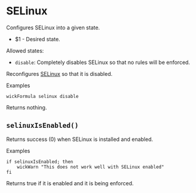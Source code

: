 SELinux
=======

Configures SELinux into a given state.

* $1 - Desired state.

Allowed states:

* `disable`: Completely disables SELinux so that no rules will be enforced.

Reconfigures [SELinux](https://en.wikipedia.org/wiki/Security-Enhanced_Linux) so that it is disabled.

Examples

    wickFormula selinux disable

Returns nothing.


`selinuxIsEnabled()`
--------------------

Returns success (0) when SELinux is installed and enabled.

Examples

    if selinuxIsEnabled; then
        wickWarn "This does not work well with SELinux enabled"
    fi

Returns true if it is enabled and it is being enforced.


